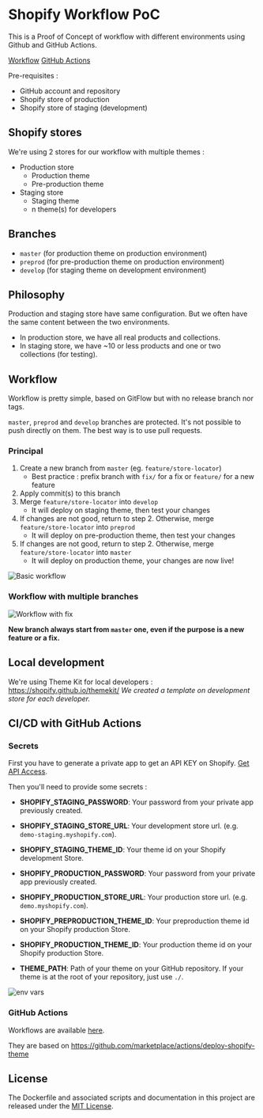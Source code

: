 # Shopify Workflow PoC

This is a Proof of Concept of workflow with different environments using Github and GitHub Actions.

[Workflow](#workflow)
[GitHub Actions](#cicd-with-github-actions)

Pre-requisites : 
- GitHub account and repository
- Shopify store of production
- Shopify store of staging (development)

## Shopify stores

We're using 2 stores for our workflow with multiple themes : 
- Production store
  - Production theme
  - Pre-production theme
- Staging store
  - Staging theme
  - n theme(s) for developers

## Branches

- `master` (for production theme on production environment)
- `preprod` (for pre-production theme on production environment)
- `develop` (for staging theme on development environment)

## Philosophy

Production and staging store have same configuration. But we often have the same content between the two environments.
- In production store, we have all real products and collections.
- In staging store, we have ~10 or less products and one or two collections (for testing).

## Workflow

Workflow is pretty simple, based on GitFlow but with no release branch nor tags.

`master`, `preprod` and `develop` branches are protected. It's not possible to push directly on them.
The best way is to use pull requests.

### Principal

1. Create a new branch from `master` (eg. `feature/store-locator`)
    - Best practice : prefix branch with `fix/` for a fix or `feature/` for a new feature
2. Apply commit(s) to this branch
3. Merge `feature/store-locator` into `develop`
    - It will deploy on staging theme, then test your changes
4. If changes are not good, return to step 2. Otherwise, merge `feature/store-locator` into `preprod`
    - It will deploy on pre-production theme, then test your changes 
5. If changes are not good, return to step 2. Otherwise, merge `feature/store-locator` into `master`
    - It will deploy on production theme, your changes are now live!

![Basic workflow](https://user-images.githubusercontent.com/1866496/80381771-b66e1000-88a1-11ea-8039-7deb5842c772.png)

### Workflow with multiple branches

![Workflow with fix](https://user-images.githubusercontent.com/1866496/80384661-73ae3700-88a5-11ea-862c-faf6abbb5b5a.png)

**New branch always start from `master` one, even if the purpose is a new feature or a fix.**

## Local development

We're using Theme Kit for local developers : https://shopify.github.io/themekit/
_We created a template on development store for each developer._

## CI/CD with GitHub Actions

### Secrets

First you have to generate a private app to get an API KEY on Shopify. [Get API Access](https://shopify.github.io/themekit/#get-api-access).

Then you'll need to provide some secrets : 

* **SHOPIFY_STAGING_PASSWORD**: Your password from your private app previously created.
* **SHOPIFY_STAGING_STORE_URL**: Your development store url. (e.g. `demo-staging.myshopify.com`).
* **SHOPIFY_STAGING_THEME_ID**: Your theme id on your Shopify development Store.


* **SHOPIFY_PRODUCTION_PASSWORD**: Your password from your private app previously created.
* **SHOPIFY_PRODUCTION_STORE_URL**: Your production store url. (e.g. `demo.myshopify.com`).
* **SHOPIFY_PREPRODUCTION_THEME_ID**: Your preproduction theme id on your Shopify production Store.
* **SHOPIFY_PRODUCTION_THEME_ID**: Your production theme id on your Shopify production Store.


* **THEME_PATH**: Path of your theme on your GitHub repository. If your theme is at the root of your repository, just use `./`.

![env vars](https://user-images.githubusercontent.com/1866496/80390466-be7f7d00-88ac-11ea-98ac-b9b3e93bd55b.png)

### GitHub Actions

Workflows are available [here](https://github.com/freyum/shopify-workflow-poc/tree/master/.github/workflows).

They are based on https://github.com/marketplace/actions/deploy-shopify-theme

## License

The Dockerfile and associated scripts and documentation in this project are released under the [MIT License](LICENSE).
